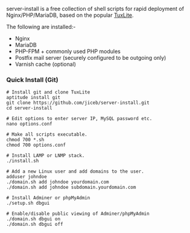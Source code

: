 server-install is a free collection of shell scripts for rapid deployment of Nginx/PHP/MariaDB, based on the popular [TuxLite](https://github.com/Mins/TuxLite).


The following are installed:-

-   Nginx
-   MariaDB
-   PHP-FPM + commonly used PHP modules
-   Postfix mail server (securely configured to be outgoing only)
-   Varnish cache (optional)


### Quick Install (Git)

    # Install git and clone TuxLite
    aptitude install git
    git clone https://github.com/jiceb/server-install.git
    cd server-install
    
    # Edit options to enter server IP, MySQL password etc.
    nano options.conf
    
    # Make all scripts executable.
    chmod 700 *.sh
    chmod 700 options.conf
    
    # Install LAMP or LNMP stack.
    ./install.sh
    
    # Add a new Linux user and add domains to the user.
    adduser johndoe
    ./domain.sh add johndoe yourdomain.com
    ./domain.sh add johndoe subdomain.yourdomain.com
    
    # Install Adminer or phpMyAdmin
    ./setup.sh dbgui
    
    # Enable/disable public viewing of Adminer/phpMyAdmin
    ./domain.sh dbgui on
    ./domain.sh dbgui off

